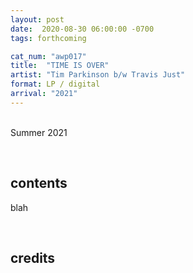 ```yaml
---
layout: post
date:  2020-08-30 06:00:00 -0700
tags: forthcoming

cat_num: "awp017"
title:  "TIME IS OVER"
artist: "Tim Parkinson b/w Travis Just"
format: LP / digital
arrival: "2021"
---
```


<br/>Summer 2021

<br/>

## contents

blah

<br/>

## credits

